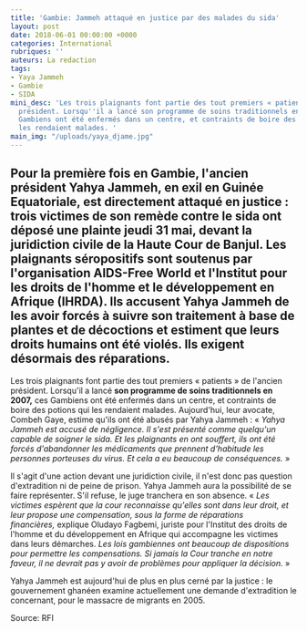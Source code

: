 ```yaml
---
title: 'Gambie: Jammeh attaqué en justice par des malades du sida'
layout: post
date: 2018-06-01 00:00:00 +0000
categories: International
rubriques: ''
auteurs: La redaction
tags:
- Yaya Jammeh
- Gambie
- SIDA
mini_desc: 'Les trois plaignants font partie des tout premiers « patients » de l''ancien
  président. Lorsqu''il a lancé son programme de soins traditionnels en 2007, ces
  Gambiens ont été enfermés dans un centre, et contraints de boire des potions qui
  les rendaient malades. '
main_img: "/uploads/yaya_djame.jpg"
---
```

## **Pour la première fois en Gambie, l'ancien président Yahya Jammeh, en exil en Guinée Equatoriale, est directement attaqué en justice : trois victimes de son remède contre le sida ont déposé une plainte jeudi 31 mai, devant la juridiction civile de la Haute Cour de Banjul. Les plaignants séropositifs sont soutenus par l'organisation AIDS-Free World et l'Institut pour les droits de l'homme et le développement en Afrique (IHRDA). Ils accusent Yahya Jammeh de les avoir forcés à suivre son traitement à base de plantes et de décoctions et estiment que leurs droits humains ont été violés. Ils exigent désormais des réparations.**

Les trois plaignants font partie des tout premiers « patients » de l'ancien président. Lorsqu'il a lancé **son programme de soins traditionnels en 2007,** ces Gambiens ont été enfermés dans un centre, et contraints de boire des potions qui les rendaient malades. Aujourd'hui, leur avocate, Combeh Gaye, estime qu'ils ont été abusés par Yahya Jammeh : « _Yahya Jammeh est accusé de négligence. Il s'est présenté comme quelqu'un capable de soigner le sida. Et les plaignants en ont souffert, ils ont été forcés d'abandonner les médicaments que prennent d'habitude les personnes porteuses du virus. Et cela a eu beaucoup de conséquences._ »

Il s'agit d'une action devant une juridiction civile, il n'est donc pas question d'extradition ni de peine de prison. Yahya Jammeh aura la possibilité de se faire représenter. S'il refuse, le juge tranchera en son absence. « _Les victimes espèrent que la cour reconnaisse qu'elles sont dans leur droit, et leur propose une compensation, sous la forme de réparations financières,_ explique Oludayo Fagbemi, juriste pour l'Institut des droits de l'homme et du développement en Afrique qui accompagne les victimes dans leurs démarches. _Les lois gambiennes ont beaucoup de dispositions pour permettre les compensations. Si jamais la Cour tranche en notre faveur, il ne devrait pas y avoir de problèmes pour appliquer la décision._ »

Yahya Jammeh est aujourd'hui de plus en plus cerné par la justice : le gouvernement ghanéen examine actuellement une demande d'extradition le concernant, pour le massacre de migrants en 2005.

Source: RFI